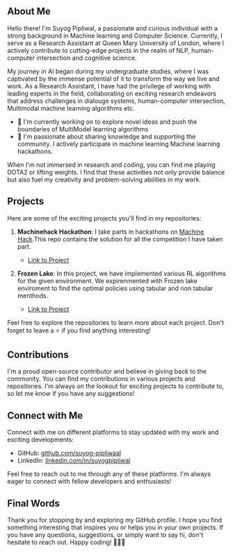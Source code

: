 ## About Me

Hello there! I'm Suyog Pipliwal, a passionate and curious individual with a strong background in Machine learning and Computer Science. Currently, I serve as a Research Assistant at Queen Mary University of London, where I actively contribute to cutting-edge projects in the realm of NLP, human-computer intersection and cognitive science.

My journey in AI began during my undergraduate studies, where I was captivated by the immense potential of it  to transform the way we live and work. As a Research Assistant, I have had the privilege of working with leading experts in the field, collaborating on exciting research endeavors that address challenges in dialouge systems, human-computer intersection, Multimodal machine learning algorithms etc.

- 🔭 I'm currently working on  to explore novel ideas and push the boundaries of MultiModel learning algorithms
- 👯 I'm passionate about sharing knowledge and supporting the community. I actively participate in machine learning Machine learning hackathons. 

When I'm not immersed in research and coding, you can find me playing DOTA2 or lifting weights. I find that these activities not only provide balance but also fuel my creativity and problem-solving abilities in my work.

## Projects

Here are some of the exciting projects you'll find in my repositories:

1. **Machinehack Hackathon**: I take parts in hackathons on [Machine Hack](https://machinehack.com).This repo contains the solution for all the competition I have taken part. 
   - [Link to Project](https://github.com/suyog-pipliwaal/Machine-hack-Hackathon)

2. **Frozen Lake**: In this project, we have implemented various RL algorithms for the given environment. We expirenmented with Frozen lake enviroment to find the optimal policies using tabular and non tabular menthods.
   - [Link to Project](https://github.com/suyog-pipliwaal/RL-experimentation)

Feel free to explore the repositories to learn more about each project. Don't forget to leave a ⭐️ if you find anything interesting!

## Contributions

I'm a proud open-source contributor and believe in giving back to the community. You can find my contributions in various projects and repositories. I'm always on the lookout for exciting projects to contribute to, so let me know if you have any suggestions!

## Connect with Me

Connect with me on different platforms to stay updated with my work and exciting developments:

- GitHub: [github.com/suyog-pipliwaal](https://github.com/suyog-pipliwaal)
- LinkedIn: [linkedin.com/in/suyogpipliwal](https://www.linkedin.com/in/suyogpipliwal)


Feel free to reach out to me through any of these platforms. I'm always eager to connect with fellow developers and enthusiasts!

## Final Words

Thank you for stopping by and exploring my GitHub profile. I hope you find something interesting that inspires you or helps you in your own projects. If you have any questions, suggestions, or simply want to say hi, don't hesitate to reach out. Happy coding! 👩‍💻🚀


**<Suyog Pipliwal>**


